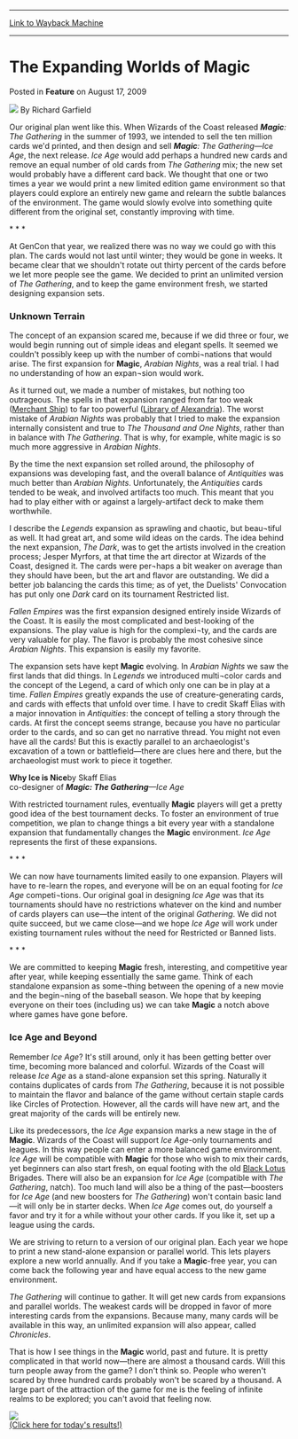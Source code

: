 
---
[Link to Wayback Machine](https://web.archive.org/web/20210429025522/https://magic.wizards.com/en/articles/archive/feature/expanding-worlds-magic-2009-08-17)

[_metadata_:wayback_url]:- "https://magic.wizards.com/en/articles/archive/feature/expanding-worlds-magic-2009-08-17"
[_metadata_:wayback_raw_url]:- "https://web.archive.org/web/20210429025522id_/https://magic.wizards.com/en/articles/archive/feature/expanding-worlds-magic-2009-08-17"
[_metadata_:wayback_capture_timestamp]:- "2021-04-29 02:55:22+00:00"
[_metadata_:description]:- "Our original plan went like this. When Wizards of the Coast released Magic: The Gathering in the summer of 1993, we intended to sell the ten million cards we'd printed, and then design and sell Magic: The Gathering—Ice Age, the next release. Ice Age would add perhaps a hundred new cards and remove an equal number of old cards from The Gathering mix; the new set would probably"
[_metadata_:generator]:- "Drupal 7 (http://drupal.org)"
---


The Expanding Worlds of Magic
=============================



 Posted in **Feature**
 on August 17, 2009 






![](https://media.magic.wizards.com/styles/auth_small/public/images/person/authorpic_richardgarfield_0.jpg)
By Richard Garfield











Our original plan went like this. When Wizards of the Coast released ***Magic**: The Gathering* in the summer of 1993, we intended to sell the ten million cards we'd printed, and then design and sell ***Magic**: The Gathering—Ice Age*, the next release. *Ice Age* would add perhaps a hundred new cards and remove an equal number of old cards from *The Gathering* mix; the new set would probably have a different card back. We thought that one or two times a year we would print a new limited edition game environment so that players could explore an entirely new game and relearn the subtle balances of the environment. The game would slowly evolve into something quite different from the original set, constantly improving with time.

\* \* \*

At GenCon that year, we realized there was no way we could go with this plan. The cards would not last until winter; they would be gone in weeks. It became clear that we shouldn't rotate out thirty percent of the cards before we let more people see the game. We decided to print an unlimited version of *The Gathering*, and to keep the game environment fresh, we started designing expansion sets.

### Unknown Terrain

The concept of an expansion scared me, because if we did three or four, we would begin running out of simple ideas and elegant spells. It seemed we couldn't possibly keep up with the number of combi¬nations that would arise. The first expansion for **Magic**, *Arabian Nights*, was a real trial. I had no understanding of how an expan¬sion would work.

As it turned out, we made a number of mistakes, but nothing too outrageous. The spells in that expansion ranged from far too weak ([Merchant Ship](http://gatherer.wizards.com/Pages/Card/Details.aspx?name=Merchant+Ship)) to far too powerful ([Library of Alexandria](http://gatherer.wizards.com/Pages/Card/Details.aspx?name=Library+of+Alexandria)). The worst mistake of *Arabian Nights* was probably that I tried to make the expansion internally consistent and true to *The Thousand and One Nights*, rather than in balance with *The Gathering*. That is why, for example, white magic is so much more aggressive in *Arabian Nights*.

By the time the next expansion set rolled around, the philosophy of expansions was developing fast, and the overall balance of *Antiquities* was much better than *Arabian Nights*. Unfortunately, the *Antiquities* cards tended to be weak, and involved artifacts too much. This meant that you had to play either with or against a largely-artifact deck to make them worthwhile.

I describe the *Legends* expansion as sprawling and chaotic, but beau¬tiful as well. It had great art, and some wild ideas on the cards. The idea behind the next expansion, *The Dark*, was to get the artists involved in the creation process; Jesper Myrfors, at that time the art director at Wizards of the Coast, designed it. The cards were per¬haps a bit weaker on average than they should have been, but the art and flavor are outstanding. We did a better job balancing the cards this time; as of yet, the Duelists' Convocation has put only one *Dark* card on its tournament Restricted list.

*Fallen Empires* was the first expansion designed entirely inside Wizards of the Coast. It is easily the most complicated and best-looking of the expansions. The play value is high for the complexi¬ty, and the cards are very valuable for play. The flavor is probably the most cohesive since *Arabian Nights*. This expansion is easily my favorite.

The expansion sets have kept **Magic** evolving. In *Arabian Nights* we saw the first lands that did things. In *Legends* we introduced multi¬color cards and the concept of the Legend, a card of which only one can be in play at a time. *Fallen Empires* greatly expands the use of creature-generating cards, and cards with effects that unfold over time. I have to credit Skaff Elias with a major innovation in *Antiquities*: the concept of telling a story through the cards. At first the concept seems strange, because you have no particular order to the cards, and so can get no narrative thread. You might not even have all the cards! But this is exactly parallel to an archaeologist's excavation of a town or battlefield—there are clues here and there, but the archaeologist must work to piece it together.

**Why Ice is Nice**by Skaff Elias  
 co-designer of ***Magic: The Gathering**—Ice Age*


With restricted tournament rules, eventually **Magic** players will get a pretty good idea of the best tournament decks. To foster an environment of true competition, we plan to change things a bit every year with a standalone expansion that fundamentally changes the **Magic** environment. *Ice Age* represents the first of these expansions.


\* \* \*


We can now have tournaments limited easily to one expansion. Players will have to re-learn the ropes, and everyone will be on an equal footing for *Ice Age* competi¬tions. Our original goal in designing *Ice Age* was that its tournaments should have no restrictions whatever on the kind and number of cards players can use—the intent of the original *Gathering*. We did not quite succeed, but we came close—and we hope *Ice Age* will work under existing tournament rules without the need for Restricted or Banned lists.


\* \* \*


We are committed to keeping **Magic** fresh, interesting, and competitive year after year, while keeping essentially the same game. Think of each standalone expansion as some¬thing between the opening of a new movie and the begin¬ning of the baseball season. We hope that by keeping everyone on their toes (including us) we can take **Magic** a notch above where games have gone before.




### Ice Age and Beyond

Remember *Ice Age*? It's still around, only it has been getting better over time, becoming more balanced and colorful. Wizards of the Coast will release *Ice Age* as a stand-alone expansion set this spring. Naturally it contains duplicates of cards from *The Gathering*, because it is not possible to maintain the flavor and balance of the game without certain staple cards like Circles of Protection. However, all the cards will have new art, and the great majority of the cards will be entirely new.

Like its predecessors, the *Ice Age* expansion marks a new stage in the of **Magic**. Wizards of the Coast will support *Ice Age*-only tournaments and leagues. In this way people can enter a more balanced game environment. *Ice Age* will be compatible with **Magic** for those who wish to mix their cards, yet beginners can also start fresh, on equal footing with the old [Black Lotus](http://gatherer.wizards.com/Pages/Card/Details.aspx?&name=Black%2BLotus) Brigades. There will also be an expansion for *Ice Age* (compatible with *The Gathering*, natch). Too much land will also be a thing of the past—boosters for *Ice Age* (and new boosters for *The Gathering*) won't contain basic land—it will only be in starter decks. When *Ice Age* comes out, do yourself a favor and try it for a while without your other cards. If you like it, set up a league using the cards.

We are striving to return to a version of our original plan. Each year we hope to print a new stand-alone expansion or parallel world. This lets players explore a new world annually. And if you take a **Magic**-free year, you can come back the following year and have equal access to the new game environment.

*The Gathering* will continue to gather. It will get new cards from expansions and parallel worlds. The weakest cards will be dropped in favor of more interesting cards from the expansions. Because many, many cards will be available in this way, an unlimited expansion will also appear, called *Chronicles*.

That is how I see things in the **Magic** world, past and future. It is pretty complicated in that world now—there are almost a thousand cards. Will this turn people away from the game? I don't think so. People who weren't scared by three hundred cards probably won't be scared by a thousand. A large part of the attraction of the game for me is the feeling of infinite realms to be explored; you can't avoid that feeling now.


[![](https://media.magic.wizards.com/image_legacy_migration/mtg/images/daily/youdecide/youdecided.jpg)  
(Click here for today's results!)](/en/articles/archive/you-decided-2009-08-13)






